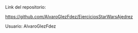 Link del repositorio:

 https://github.com/AlvaroGlezFdez/EjerciciosStarWarsAjedrez



Usuario: AlvaroGlezFdez
